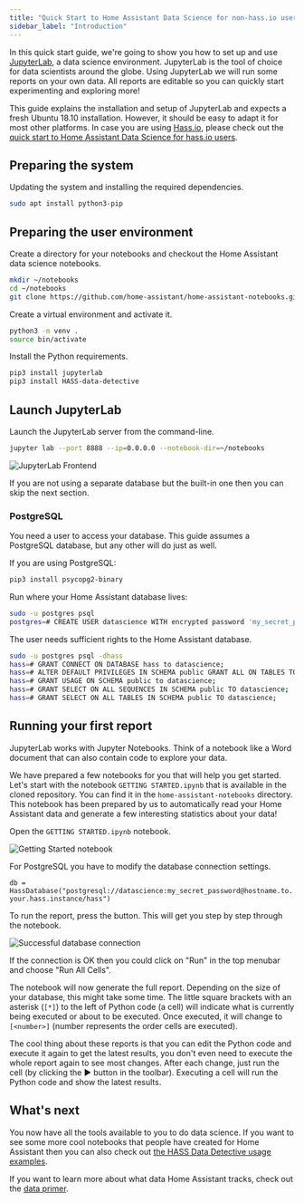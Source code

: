 ```yaml
---
title: "Quick Start to Home Assistant Data Science for non-hass.io users"
sidebar_label: "Introduction"
---
```


In this quick start guide, we're going to show you how to set up and use [JupyterLab](https://jupyterlab.readthedocs.io/en/stable/), a data science environment. JupyterLab is the tool of choice for data scientists around the globe. Using JupyterLab we will run some reports on your own data. All reports are editable so you can quickly start experimenting and exploring more!

This guide explains the installation and setup of JupyterLab and expects a fresh Ubuntu 18.10 installation. However, it should be easy to adapt it for most other platforms. In case you are using [Hass.io](https://www.home-assistant.io/getting-started/), please check out the [quick start to Home Assistant Data Science for hass.io users](https://data.home-assistant.io/docs/quick_start_index.html).

## Preparing the system

Updating the system and installing the required dependencies.

```bash
sudo apt install python3-pip
```

## Preparing the user environment

Create a directory for your notebooks and checkout the Home Assistant data science notebooks.

```bash
mkdir ~/notebooks
cd ~/notebooks
git clone https://github.com/home-assistant/home-assistant-notebooks.git
```

Create a virtual environment and activate it.

```bash
python3 -m venv .
source bin/activate
```

Install the Python requirements.

```bash
pip3 install jupyterlab
pip3 install HASS-data-detective
```

## Launch JupyterLab

Launch the JupyterLab server from the command-line.

```bash
jupyter lab --port 8888 --ip=0.0.0.0 --notebook-dir=~/notebooks
```

<img
  src='/img/getting-started/initial-view.png'
  alt='JupyterLab Frontend'
/>

If you are not using a separate database but the built-in one then you can skip the next section.

### PostgreSQL

You need a user to access your database. This guide assumes a PostgreSQL database, but any other will do just as well.

If you are using PostgreSQL:

```bash
pip3 install psycopg2-binary
```

Run where your Home Assistant database lives:

```bash
sudo -u postgres psql
postgres=# CREATE USER datascience WITH encrypted password 'my_secret_password';
```

The user needs sufficient rights to the Home Assistant database.

```bash
sudo -u postgres psql -dhass
hass=# GRANT CONNECT ON DATABASE hass to datascience;
hass=# ALTER DEFAULT PRIVILEGES IN SCHEMA public GRANT ALL ON TABLES TO datascience;
hass=# GRANT USAGE ON SCHEMA public to datascience;
hass=# GRANT SELECT ON ALL SEQUENCES IN SCHEMA public TO datascience;
hass=# GRANT SELECT ON ALL TABLES IN SCHEMA public TO datascience;
```

## Running your first report

JupyterLab works with Jupyter Notebooks. Think of a notebook like a Word document that can also contain code to explore your data.

We have prepared a few notebooks for you that will help you get started. Let's start with the notebook `GETTING STARTED.ipynb` that is available in the cloned repository. You can find it in the `home-assistant-notebooks` directory. This notebook has been prepared by us to automatically read your Home Assistant data and generate a few interesting statistics about your data!

Open the `GETTING STARTED.ipynb` notebook.

<img
  src='/img/getting-started/getting-started-notebook.png'
  alt='Getting Started notebook'
/>

For PostgreSQL you have to modify the database connection settings.

`db = HassDatabase("postgresql://datascience:my_secret_password@hostname.to.your.hass.instance/hass")`

To run the report, press the  button. This will get you step by step through the notebook.

<img
  src='/img/getting-started/database-connection.png'
  alt='Successful database connection'
/>

If the connection is OK then you could click on "Run" in the top menubar and choose "Run All Cells".

The notebook will now generate the full report. Depending on the size of your database, this might take some time. The little square brackets with an asterisk (`[*]`) to the left of Python code (a cell) will indicate what is currently being executed or about to be executed. Once executed, it will change to `[<number>]` (number represents the order cells are executed).

The cool thing about these reports is that you can edit the Python code and execute it again to get the latest results, you don't even need to execute the whole report again to see most changes. After each change, just run the cell (by clicking the ▶️ button in the toolbar). Executing a cell will run the Python code and show the latest results.

## What's next

You now have all the tools available to you to do data science. If you want to see some more cool notebooks that people have created for Home Assistant then you can also check out [the HASS Data Detective usage examples](https://github.com/robmarkcole/HASS-data-detective#simple-query).

If you want to learn more about what data Home Assistant tracks, check out the [data primer](data_index.md).
